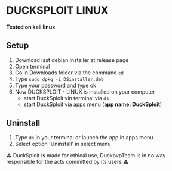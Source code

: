 # DUCKSPLOIT LINUX

**Tested on kali linux**

## Setup
   1. Download last debian installer at release page
   2. Open terminal
   3. Go in Downloads folder via the command ```cd```
   4. Type ```sudo dpkg -i DSinstaller.deb```
   5. Type your password and type ok
   6. Now DUCKSPLOIT - LINUX is installed on your computer
      - start DuckSploit vin terminal via ```ds```
	  - start DuckSploit via apps menu (**app name: DuckSploit**)
	  
## Uninstall
   1. Type ```ds``` in your terminal or launch the app in apps menu
   2. Select option 'Uninstall' in select menu
   
:warning: DuckSploit is made for ethical use, DuckpvpTeam is in no way responsible for the acts committed by its users :warning: 

